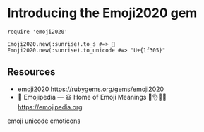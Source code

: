 # Introducing the Emoji2020 gem

    require 'emoji2020'

    Emoji2020.new(:sunrise).to_s #=> 🌅
    Emoji2020.new(:sunrise).to_unicode #=> "U+{1f305}"

## Resources 

* emoji2020 https://rubygems.org/gems/emoji2020
* 📙 Emojipedia — 😃 Home of Emoji Meanings 💁👌🎍😍 https://emojipedia.org

emoji unicode emoticons

